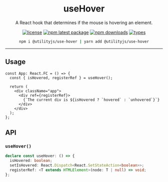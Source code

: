 <div align="center">
  <h1 align="center">
    useHover
  </h1>
</div>

<div align="center">

A React hook that determines if the mouse is hovering an element.

[![license](https://img.shields.io/github/license/mimshins/utilityjs?color=212121&style=for-the-badge)](https://github.com/mimshins/utilityjs/blob/main/LICENSE)
[![npm latest package](https://img.shields.io/npm/v/@utilityjs/use-hover?color=212121&style=for-the-badge)](https://www.npmjs.com/package/@utilityjs/use-hover)
[![npm downloads](https://img.shields.io/npm/dm/@utilityjs/use-hover?color=212121&style=for-the-badge)](https://www.npmjs.com/package/@utilityjs/use-hover)
[![types](https://img.shields.io/npm/types/@utilityjs/use-hover?color=212121&style=for-the-badge)](https://www.npmjs.com/package/@utilityjs/use-hover)

```bash
npm i @utilityjs/use-hover | yarn add @utilityjs/use-hover
```

</div>

<hr>

## Usage

```tsx
const App: React.FC = () => {
  const { isHovered, registerRef } = useHover();

  return (
    <div className="app">
      <div ref={registerRef}>
        {`The current div is ${isHovered ? `hovered` : `unhovered`}`}
      </div>
    </div>
  );
};
```

## API

### `useHover()`

```ts
declare const useHover: () => {
  isHovered: boolean;
  setIsHovered: React.Dispatch<React.SetStateAction<boolean>>;
  registerRef: <T extends HTMLElement>(node: T | null) => void;
};
```